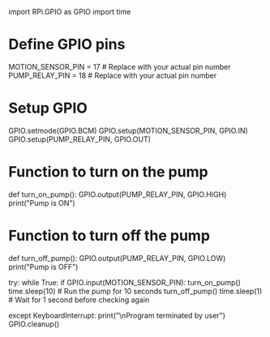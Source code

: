 import RPi.GPIO as GPIO
import time

# Define GPIO pins
MOTION_SENSOR_PIN = 17  # Replace with your actual pin number
PUMP_RELAY_PIN = 18     # Replace with your actual pin number

# Setup GPIO
GPIO.setmode(GPIO.BCM)
GPIO.setup(MOTION_SENSOR_PIN, GPIO.IN)
GPIO.setup(PUMP_RELAY_PIN, GPIO.OUT)

# Function to turn on the pump
def turn_on_pump():
    GPIO.output(PUMP_RELAY_PIN, GPIO.HIGH)
    print("Pump is ON")

# Function to turn off the pump
def turn_off_pump():
    GPIO.output(PUMP_RELAY_PIN, GPIO.LOW)
    print("Pump is OFF")

try:
    while True:
        if GPIO.input(MOTION_SENSOR_PIN):
            turn_on_pump()
            time.sleep(10)  # Run the pump for 10 seconds
            turn_off_pump()
        time.sleep(1)  # Wait for 1 second before checking again

except KeyboardInterrupt:
    print("\nProgram terminated by user")
    GPIO.cleanup()

